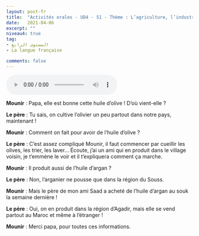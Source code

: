 ```yaml
---
layout: post-fr
title:  "Activités orales - UD4 - S1 - Thème : L’agriculture, l’industrie et le commerce - Intitulé : Quels métiers!"
date:   2021-04-06
excerpt: ""
niveau4: true
tag:
- المستوى الرابع 
- La langue française

comments: false
---
```


<audio controls>
  <source src="../assets/mp3/4/U4_S1.mp3" type="audio/mpeg">
  Your browser does not support the audio element.
</audio>



**Mounir** : Papa, elle est bonne cette huile d’olive ! D’où vient-elle ?

**Le père** : Tu sais, on cultive l’olivier un peu partout dans notre pays, maintenant !

**Mounir** : Comment on fait pour avoir de l’huile d’olive ?

**Le père** : C’est assez compliqué Mounir, il faut commencer par cueillir les olives, les trier, les laver… Écoute, j’ai un ami qui en produit dans le village voisin, je t’emmène le voir et il t’expliquera comment ça marche.

**Mounir** : Il produit aussi de l’huile d’argan ?

**Le père** : Non, l’arganier ne pousse que dans la région du Souss.

**Mounir** : Mais le père de mon ami Saad a acheté de l’huile d’argan au souk la semaine dernière !

**Le père** : Oui, on en produit dans la région d’Agadir, mais elle se vend partout au Maroc et même à l’étranger !

**Mounir** : Merci papa, pour toutes ces informations.





